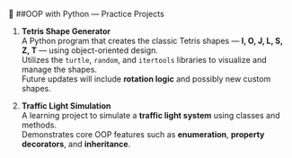 🧱 ##OOP with Python — Practice Projects

1. **Tetris Shape Generator**  
   A Python program that creates the classic Tetris shapes — **I, O, J, L, S, Z, T** — using object-oriented design.  
   Utilizes the `turtle`, `random`, and `itertools` libraries to visualize and manage the shapes.  
   Future updates will include **rotation logic** and possibly new custom shapes.

2. **Traffic Light Simulation**  
   A learning project to simulate a **traffic light system** using classes and methods.  
   Demonstrates core OOP features such as **enumeration**, **property decorators**, and **inheritance**.
